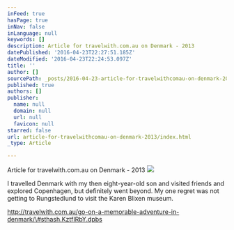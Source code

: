 ```yaml
---
inFeed: true
hasPage: true
inNav: false
inLanguage: null
keywords: []
description: Article for travelwith.com.au on Denmark - 2013
datePublished: '2016-04-23T22:27:51.185Z'
dateModified: '2016-04-23T22:24:53.097Z'
title: ''
author: []
sourcePath: _posts/2016-04-23-article-for-travelwithcomau-on-denmark-2013.md
published: true
authors: []
publisher:
  name: null
  domain: null
  url: null
  favicon: null
starred: false
url: article-for-travelwithcomau-on-denmark-2013/index.html
_type: Article

---
```

Article for travelwith.com.au on Denmark - 2013
![](https://the-grid-user-content.s3-us-west-2.amazonaws.com/f413a2a5-3ffa-4465-b455-6f944ca40294.png)

I travelled Denmark with my then eight-year-old son and visited friends and explored Copenhagen, but definitely went beyond. My one regret was not getting to Rungstedlund to visit the Karen Blixen museum.

http://travelwith.com.au/go-on-a-memorable-adventure-in-denmark/\#sthash.KztfIRbY.dpbs